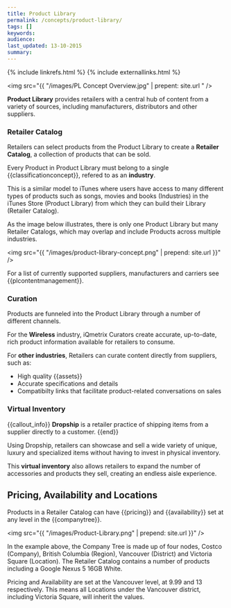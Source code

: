 ```yaml
---
title: Product Library
permalink: /concepts/product-library/
tags: []
keywords: 
audience: 
last_updated: 13-10-2015
summary: 
---
```


{% include linkrefs.html %}
{% include externallinks.html %}

<img src="{{ "/images/PL Concept Overview.jpg" | prepent: site.url " />

**Product Library** provides retailers with a central hub of content from a variety of sources, including manufacturers, distributors and other suppliers.

### Retailer Catalog

Retailers can select products from the Product Library to create a **Retailer Catalog**, a collection of products that can be sold.

Every Product in Product Library must belong to a single {{classificationconcept}}, refered to as an **industry**.

This is a similar model to iTunes where users have access to many different types of products such as songs, movies and books (Industries) in the iTunes Store (Product Library) from which they can build their Library (Retailer Catalog). 

As the image below illustrates, there is only one Product Library but many Retailer Catalogs, which may overlap and include Products across multiple industries. 

<img src="{{ "/images/product-library-concept.png" | prepend: site.url }}" />

For a list of currently supported suppliers, manufacturers and carriers see {{plcontentmanagement}}.

### Curation

Products are funneled into the Product Library through a number of different channels.

For the **Wireless** industry, iQmetrix Curators create accurate, up-to-date, rich product information available for retailers to consume.

For **other industries**, Retailers can curate content directly from suppliers, such as:

* High quality {{assets}} 
* Accurate specifications and details
* Compatibilty links that facilitate product-related conversations on sales

### Virtual Inventory

{{callout_info}}
<strong>Dropship</strong> is a retailer practice of shipping items from a supplier directly to a customer.
{{end}}

Using Dropship, retailers can showcase and sell a wide variety of unique, luxury and specialized items without having to invest in physical inventory. 

This **virtual inventory** also allows retailers to expand the number of accessories and products they sell, creating an endless aisle experience.

## Pricing, Availability and Locations

Products in a Retailer Catalog can have {{pricing}} and {{availability}} set at any level in the {{companytree}}.

<img src="{{ "/images/Product-Library.png" | prepend: site.url }}" />

In the example above, the Company Tree is made up of four nodes, Costco (Company), British Columbia (Region), Vancouver (District) and Victoria Square (Location). The Retailer Catalog contains a number of products including a Google Nexus 5 16GB White.

Pricing and Availability are set at the Vancouver level, at 9.99 and 13 respectively. This means all Locations under the Vancouver district, including Victoria Square, will inherit the values.